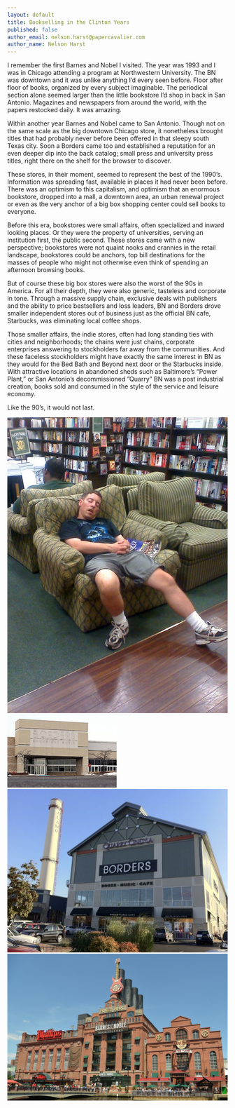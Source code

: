 ```yaml
---
layout: default
title: Bookselling in the Clinton Years
published: false
author_email: nelson.harst@papercavalier.com
author_name: Nelson Harst
---
```


I remember the first Barnes and Nobel I visited. The year was 1993 and I was in Chicago attending a program at Northwestern University. The BN was downtown and it was unlike anything I’d every seen before. Floor after floor of books, organized by every subject imaginable. The periodical section alone seemed larger than the little bookstore I’d shop in back in San Antonio. Magazines and newspapers from around the world, with the papers restocked daily. It was amazing.

Within another year Barnes and Nobel came to San Antonio. Though not on the same scale as the big downtown Chicago store, it nonetheless brought titles that had probably never before been offered in that sleepy south Texas city. Soon a Borders came too and established a reputation for an even deeper dip into the back catalog; small press and university press titles, right there on the shelf for the browser to discover.

These stores, in their moment, seemed to represent the best of the 1990’s. Information was spreading fast, available in places it had never been before. There was an optimism to this capitalism, and optimism that an enormous bookstore, dropped into a mall, a downtown area, an urban renewal project or even as the very anchor of a big box shopping center could sell books to everyone.

Before this era, bookstores were small affairs, often specialized and inward looking places. Or they were the property of universities, serving an institution first, the public second. These stores came with a new perspective; bookstores were not quaint nooks and crannies in the retail landscape, bookstores could be anchors, top bill destinations for the masses of people who might not otherwise even think of spending an afternoon browsing books.

But of course these big box stores were also the worst of the 90s in America. For all their depth, they were also generic, tasteless and corporate in tone. Through a massive supply chain, exclusive deals with publishers and the ability to price bestsellers and loss leaders, BN and Borders drove smaller independent stores out of business just as the official BN cafe, Starbucks, was eliminating local coffee shops.

Those smaller affairs, the indie stores, often had long standing ties with cities and neighborhoods; the chains were just chains, corporate enterprises answering to stockholders far away from the communities. And these faceless stockholders might have exactly the same interest in BN as they would for the Bed Bath and Beyond next door or the Starbucks inside. With attractive locations in abandoned sheds such as Baltimore’s “Power Plant,” or San Antonio’s decommissioned ”Quarry” BN was a post industrial creation, books sold and consumed in the style of the service and leisure economy.

Like the 90’s, it would not last.

![clinton-years-1][1]
![clinton-years-2][2]
![clinton-years-3][3]
![clinton-years-4][4]

[1]: /img/clinton-years-1.jpg
[2]: /img/clinton-years-2.jpg
[3]: /img/clinton-years-3.jpg
[4]: /img/clinton-years-4.jpg